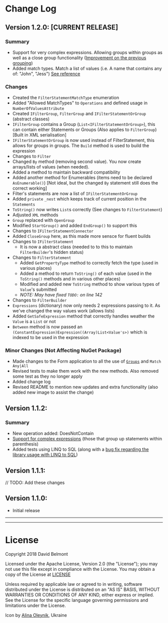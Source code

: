 # Change Log

## Version 1.2.0: [CURRENT RELEASE]
### Summary
* Support for very complex expressions. Allowing groups within groups as well as a close group functionality ([Improvement on the previous grouping](issues/10))
* Added match types. Match a list of values (i.e. A name that contains any of: "John", "Jess") [See reference](\#complex-expressions)

### Changes
* Created the `FilterStatementMatchType` enumeration
 * Added "Allowed MatchTypes" to `Operations` and defined usage in `NumberOfValuesAttribute`
* Created `IFilterGroup`, `FilterGroup` and `IFilterStatementOrGroup` (abstract classes)
 * `IFilterGroup` contains a Group (`List<IFilterStatementOrGroup>`), this can contain either Statements or Groups (Also applies to `FilterGroup`) [Built in XML serialisation]
 * `IFilterStatementOrGroup` is now used instead of FilterStatement, this allows for groups in groups. The `Build` method is used to build the expression
* Changes to `Filter`
 * Changed `By` method (removing second value). You now create arrays/lists of values (when needed).
  * Added a method to maintain backward compatibility
  * Added another method for Enumerables (items need to be declared `AsEnumerable()`) [Not ideal, but the changed `By` statement still does the correct working]
 * Filter's statements are now a list of `IFilterStatementOrGroup`
 * Added `private` `_nest` which keeps track of current position in the `Statements`
 * `ToString()` now writes `List`s correctly (See changes to `FilterStatement`)
 * Adjusted `XML` methods
 * `Group` replaced with `OpenGroup`
  * Modified `StartGroup()` and added `EndGroup()` to support this
* Changes to `IFilterStatementConnector`
 * Added `CloseGroup` here, as this made more sensce for fluent builds
* Changes to `IFilterStatement` 
  * It is now a abstract class (needed to to this to maintain `FilterBuilder`'s hidden status)
* Changes to `FilterStatement` 
  * Added `GetPropertyType` method to correctly fetch the type (used in various places)
  * Added a method to return `ToString()` of each value (used in the `ToString()` methods and in various other places)
  * Modified and added new `ToString` method to show various types of `Value`'s submitted
  * _NOTE: May have fixed `TODO:` on line 142_
* Changes to `FilterBuilder`
 * `Expressions` (dictionary) now only needs 2 expressions passing to it. As we've changed the way values work (allows lists)
 * Added `GetSafeExpression` method that correctly handles weather the `Value` is a `List` or not
 * `Between` method is now passed an `(ConstantExpression)Expression((Array)List<Value's>)` which is indexed to be used in the expression

### Minor Changes (Not Affecting NuGet Package)
* Made changes to the Form application to all the use of [`Groups`](\#complex-expressions) and `Match Any|All`
* Revised tests to make them work with the new methods. Also removed some test as they no longer apply
* Added change log
* Revised README to mention new updates and extra functionality (also added new image to assist the change)


## Version 1.1.2:
### Summary
* New operation added: DoesNotContain
* [Support for complex expressions](issues/10) (those that group up statements within parenthesis)
* Added tests using LINQ to SQL (along with a [bug fix regarding the library usage with LINQ to SQL](issues/12))

## Version 1.1.1:
// TODO: Add these changes

## Version 1.1.0:
* Initial release

___

___

# License
Copyright 2018 David Belmont

Licensed under the Apache License, Version 2.0 (the "License");
you may not use this file except in compliance with the License.
You may obtain a copy of the License at [LICENSE](LICENSE)

Unless required by applicable law or agreed to in writing, software
distributed under the License is distributed on an "AS IS" BASIS,
WITHOUT WARRANTIES OR CONDITIONS OF ANY KIND, either express or implied.
See the License for the specific language governing permissions and
limitations under the License.

Icon by [Alina Oleynik](https://thenounproject.com/dorxela), Ukraine
